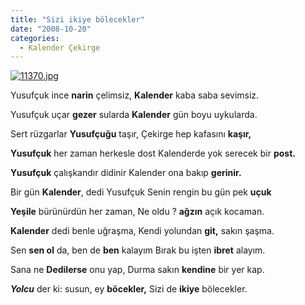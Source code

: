 ```yaml
---
title: "Sizi ikiye bölecekler"
date: "2008-10-20"
categories: 
  - Kalender Çekirge
---
```


[![11370.jpg](/uploads/2008/10/11370.jpg)](/uploads/2008/10/11370.jpg "11370.jpg")

Yusufçuk ince **narin** çelimsiz, **Kalender** kaba saba sevimsiz.

Yusufçuk uçar **gezer** sularda **Kalender** gün boyu uykularda.

Sert rüzgarlar **Yusufçuğu** taşır, Çekirge hep kafasını **kaşır,**

**Yusufçuk** her zaman herkesle dost Kalenderde yok serecek bir **post.**

**Yusufçuk** çalışkandır didinir Kalender ona bakıp **gerinir.**

Bir gün **Kalender**, dedi Yusufçuk Senin rengin bu gün pek **uçuk**

**Yeşile** bürünürdün her zaman, Ne oldu ? **ağzın** açık kocaman.

**Kalender** dedi benle uğraşma, Kendi yolundan **git,** sakın şaşma.

Sen **sen ol** da, ben de **ben** kalayım Bırak bu işten **ibret** alayım.

Sana ne **Dedilerse** onu yap, Durma sakın **kendine** bir yer kap.

_**Yolcu**_ der ki: susun, ey **böcekler[](/uploads/2008/10/11370.jpg "11370.jpg"),** Sizi de **ikiye** bölecekler.
